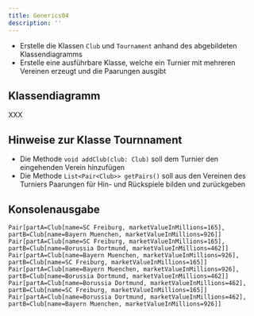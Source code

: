 ```yaml
---
title: Generics04
description: ''
---
```


- Erstelle die Klassen `Club` und `Tournament` anhand des abgebildeten Klassendiagramms
- Erstelle eine ausführbare Klasse, welche ein Turnier mit mehreren Vereinen erzeugt und die Paarungen ausgibt

## Klassendiagramm
XXX

## Hinweise zur Klasse Tournnament
- Die Methode `void addClub(club: Club)` soll dem Turnier den eingehenden Verein hinzufügen
- Die Methode `List<Pair<Club>> getPairs()` soll aus den Vereinen des Turniers Paarungen für Hin- und Rückspiele bilden und zurückgeben

## Konsolenausgabe

```console
Pair[partA=Club[name=SC Freiburg, marketValueInMillions=165], partB=Club[name=Bayern Muenchen, marketValueInMillions=926]]
Pair[partA=Club[name=SC Freiburg, marketValueInMillions=165], partB=Club[name=Borussia Dortmund, marketValueInMillions=462]]
Pair[partA=Club[name=Bayern Muenchen, marketValueInMillions=926], partB=Club[name=SC Freiburg, marketValueInMillions=165]]
Pair[partA=Club[name=Bayern Muenchen, marketValueInMillions=926], partB=Club[name=Borussia Dortmund, marketValueInMillions=462]]
Pair[partA=Club[name=Borussia Dortmund, marketValueInMillions=462], partB=Club[name=SC Freiburg, marketValueInMillions=165]]
Pair[partA=Club[name=Borussia Dortmund, marketValueInMillions=462], partB=Club[name=Bayern Muenchen, marketValueInMillions=926]]
```
